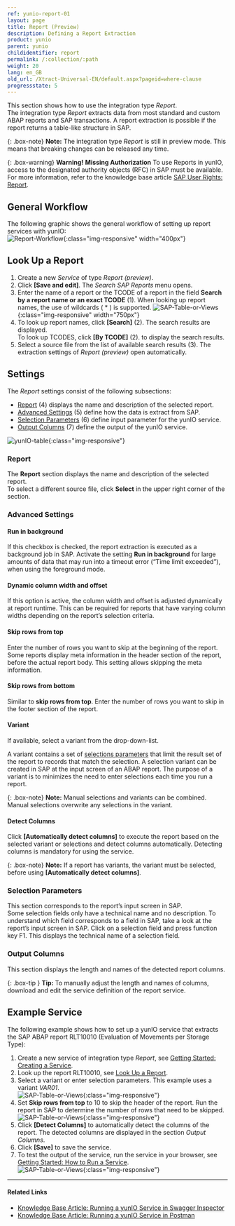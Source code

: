 ```yaml
---
ref: yunio-report-01
layout: page
title: Report (Preview)
description: Defining a Report Extraction
product: yunio
parent: yunio
childidentifier: report
permalink: /:collection/:path
weight: 20
lang: en_GB
old_url: /Xtract-Universal-EN/default.aspx?pageid=where-clause
progressstate: 5
---
```


This section shows how to use the integration type *Report*. <br>
The integration type *Report* extracts data from most standard and custom ABAP reports and SAP transactions.
A report extraction is possible if the report returns a table-like structure in SAP.

{: .box-note}
**Note:** The integration type *Report* is still in preview mode. This means that breaking changes can be released any time. 

{: .box-warning}
**Warning!** **Missing Authorization**
To use Reports in yunIO, access to the designated authority objects (RFC) in SAP must be available.
For more information, refer to the knowledge base article [SAP User Rights: Report](https://kb.theobald-software.com/sap/authority-objects-sap-user-rights#report).

## General Workflow
The following graphic shows the general workflow of setting up report services with yunIO:<br>
![Report-Workflow](/img/content/report-general-workflow-yunIO.png){:class="img-responsive" width="400px"}


## Look Up a Report

1. Create a new *Service* of type *Report (preview)*. 
2. Click **[Save and edit]**. The *Search SAP Reports* menu opens.
3. Enter the name of a report or the TCODE of a report in the field **Search by a report name or an exact TCODE** (1). When looking up report names, the use of wildcards ( * ) is supported.
![SAP-Table-or-Views](/img/content/yunio/report-lookup.png){:class="img-responsive" width="750px"}
4. To look up report names, click **[Search]** (2). The search results are displayed.<br>
To look up TCODES, click **[By TCODE]** (2). to display the search results.
5. Select a source file from the list of available search results (3). 
The extraction settings of *Report (preview)* open automatically.<br>

## Settings
The *Report* settings consist of the following subsections:
- [Report](#report) (4) displays the name and description of the selected report.
- [Advanced Settings](#advanced-settings) (5) define how the data is extract from SAP.
- [Selection Parameters](#selection-parameters) (6) define input parameter for the yunIO service.
- [Output Columns](#output-columns) (7) define the output of the yunIO service.

![yunIO-table](/img/content/yunio/report.png){:class="img-responsive"}


### Report

The **Report** section displays the name and description of the selected report.<br>
To select a different source file, click **Select** in the upper right corner of the section.

### Advanced Settings

#### Run in background
If this checkbox is checked, the report extraction is executed as a background job in SAP. 
Activate the setting **Run in background** for large amounts of data that may run into a timeout error (“Time limit exceeded”), when using the foreground mode.

#### Dynamic column width and offset
If this option is active, the column width and offset is adjusted dynamically at report runtime. 
This can be required for reports that have varying column widths depending on the report’s selection criteria.

#### Skip rows from top
Enter the number of rows you want to skip at the beginning of the report. 
Some reports display meta information in the header section of the report, before the actual report body. 
This setting allows skipping the meta information.

#### Skip rows from bottom

Similar to **skip rows from top**. Enter the number of rows you want to skip in the footer section of the report.

#### Variant

If available, select a variant from the drop-down-list.<br>

A variant contains a set of [selections parameters](#selection-parameters) that limit the result set of the report to records that match the selection.
A selection variant can be created in SAP at the input screen of an ABAP report. 
The purpose of a variant is to minimizes the need to enter selections each time you run a report.

{: .box-note}
**Note:** Manual selections and variants can be combined. Manual selections overwrite any selections in the variant.

#### Detect Columns
Click **[Automatically detect columns]** to execute the report based on the selected variant or selections and detect columns automatically.
Detecting columns is mandatory for using the service.

{: .box-note}
**Note:** If a report has variants, the variant must be selected, before using **[Automatically detect columns]**.


### Selection Parameters
This section corresponds to the report’s input screen in SAP. <br>
Some selection fields only have a technical name and no description. 
To understand which field corresponds to a field in SAP, take a look at the report’s input screen in SAP. 
Click on a selection field and press function key F1. 
This displays the technical name of a selection field.

### Output Columns

This section displays the length and names of the detected report columns. 

{: .box-tip }
**Tip:** To manually adjust the length and names of columns, download and edit the service definition of the report service.

## Example Service

The following example shows how to set up a yunIO service that extracts the SAP ABAP report RLT10010 (Evaluation of Movements per Storage Type):
1. Create a new service of integration type *Report*, see [Getting Started: Creating a Service](./getting-started#creating-a-service).
2. Look up the report RLT10010, see [Look Up a Report](#look-up-a-report).
3. Select a variant or enter selection parameters. This example uses a variant *VAR01*.<br>
![SAP-Table-or-Views](/img/content/yunio/report-rlt10010.png){:class="img-responsive"}
4. Set **Skip rows from top** to 10 to skip the header of the report. Run the report in SAP to determine the number of rows that need to be skipped.
![SAP-Table-or-Views](/img/content/yunio/report-sap.png){:class="img-responsive"}
5. Click **[Detect Columns]** to automatically detect the columns of the report. The detected columns are displayed in the section *Output Columns*.
6. Click **[Save]** to save the service.
7. To test the output of the service, run the service in your browser, see [Getting Started: How to Run a Service](./getting-started#how-to-run-a-service).<br>
![SAP-Table-or-Views](/img/content/yunio/report-response.png){:class="img-responsive"}


*****
#### Related Links
- [Knowledge Base Article: Running a yunIO Service in Swagger Inspector](https://kb.theobald-software.com/yunio/running-a-yunio-service-in-swagger-inspector)
- [Knowledge Base Article: Running a yunIO Service in Postman](https://kb.theobald-software.com/yunio/running-a-yunio-service-in-postman)